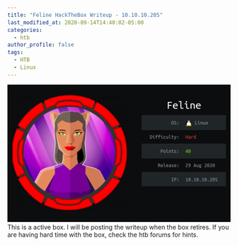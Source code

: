 ```yaml
---
title: "Feline HackTheBox Writeup - 10.10.10.205"
last_modified_at: 2020-09-14T14:40:02-05:00
categories:
  - htb
author_profile: false
tags:
  - HTB
  - Linux
---
```


![image](/assets/images/htb-boxes/feline.png)
This is a active box. I will be posting the writeup when the box retires. If you are having hard time with the box, check the htb forums for hints.

